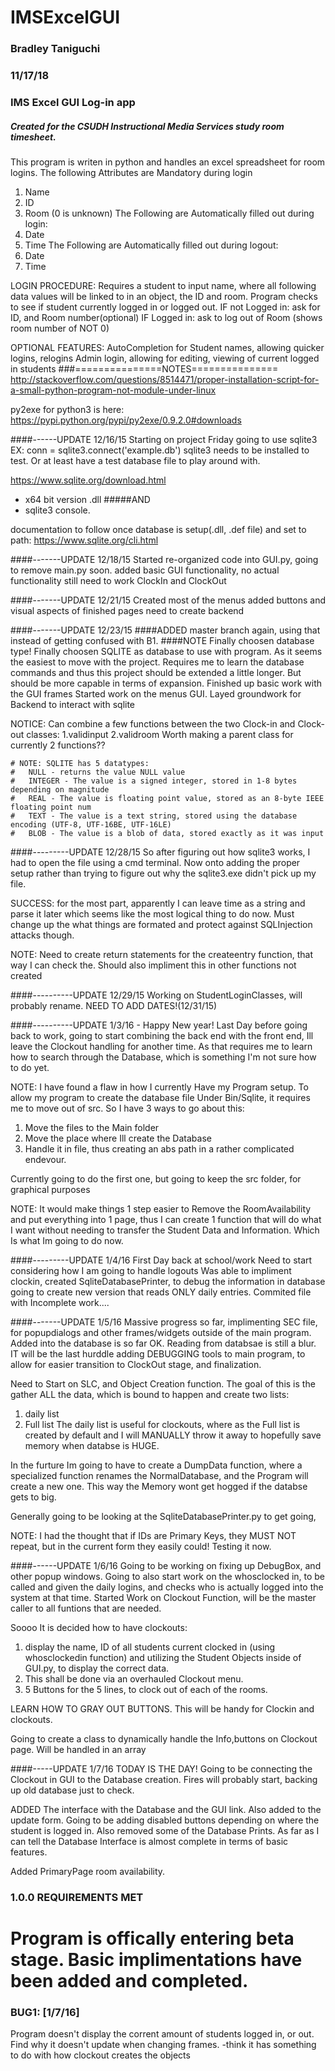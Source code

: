 # IMSExcelGUI
### Bradley Taniguchi
### 11/17/18
### IMS Excel GUI Log-in app
##### Created for the CSUDH Instructional Media Services study room timesheet.
This program is writen in python and handles an excel spreadsheet for room logins.
The following Attributes are Mandatory during login
1. Name
2. ID
3. Room (0 is unknown)
The Following are Automatically filled out during login:
1. Date
2. Time
The Following are Automatically filled out during logout:
1. Date
2. Time

LOGIN PROCEDURE:
  Requires a student to input name, where all following data values will be linked to in an object, the ID and room.
  Program checks to see if student currently logged in or logged out.
  IF not Logged in:
    ask for ID, and Room number(optional)
  IF Logged in:
    ask to log out of Room (shows room number of NOT 0)
    
  OPTIONAL FEATURES:
    AutoCompletion for Student names, allowing quicker logins, relogins
    Admin login, allowing for editing, viewing of current logged in students
###===============NOTES===============
http://stackoverflow.com/questions/8514471/proper-installation-script-for-a-small-python-program-not-module-under-linux

py2exe for python3 is here:
https://pypi.python.org/pypi/py2exe/0.9.2.0#downloads

####------UPDATE 12/16/15
Starting on project Friday
going to use sqlite3
EX: conn = sqlite3.connect('example.db')
sqlite3 needs to be installed to test. Or at least have a test database file
to play around with.

https://www.sqlite.org/download.html

- x64 bit version .dll 
#####AND
- sqlite3 console.

documentation to follow once database is setup(.dll, .def file) and set to path:
https://www.sqlite.org/cli.html

####-------UPDATE 12/18/15
Started re-organized code into GUI.py, going to remove main.py soon.
added basic GUI functionality, no actual functionality
still need to work ClockIn and ClockOut

####-------UPDATE 12/21/15
Created most of the menus
added buttons and visual aspects of finished pages
need to create backend

####-------UPDATE 12/23/15
####ADDED master branch again, using that instead of getting confused with B1.
####NOTE Finally choosen database type!
    Finally choosen SQLITE as database to use with program. As it seems the easiest to move with the project.
    Requires me to learn the database commands and thus this project should be extended a little longer. But
    should be more capable in terms of expansion.
Finished up basic work with the GUI frames
Started work on the menus GUI. 
Layed groundwork for Backend to interact with sqlite

NOTICE: Can combine a few functions between the two Clock-in and Clock-out classes:
1.validinput
2.validroom
Worth making a parent class for currently 2 functions??

    # NOTE: SQLITE has 5 datatypes:
    #   NULL - returns the value NULL value
    #   INTEGER - The value is a signed integer, stored in 1-8 bytes depending on magnitude
    #   REAL - The value is floating point value, stored as an 8-byte IEEE floating point num
    #   TEXT - The value is a text string, stored using the database encoding (UTF-8, UTF-16BE, UTF-16LE)
    #   BLOB - The value is a blob of data, stored exactly as it was input

####---------UPDATE 12/28/15
So after figuring out how sqlite3 works, I had to open the file
using a cmd terminal. Now onto adding the proper setup rather than
trying to figure out why the sqlite3.exe didn't pick up my file.

SUCCESS: for the most part, apparently I can leave time as a string and parse it later
which seems like the most logical thing to do now. Must change up the what things are formated
and protect against SQLInjection attacks though.

NOTE: Need to create return statements for the createentry function, that way I can check the.
Should also impliment this in other functions not created

####----------UPDATE 12/29/15
Working on StudentLoginClasses, will probably rename.
NEED TO ADD DATES!(12/31/15)

####----------UPDATE 1/3/16 - Happy New year!
Last Day before going back to work, going to start combining the back end with the front end,
Ill leave the Clockout handling for another time. As that requires me to learn how to search through
the Database, which is something I'm not sure how to do yet. 

NOTE: I have found a flaw in how I currently Have my Program setup.
To allow my program to create the database file Under Bin/Sqlite, it requires me to
move out of src. So I have 3 ways to go about this:
1. Move the files to the Main folder
2. Move the place where Ill create the Database
3. Handle it in file, thus creating an abs path in a rather complicated endevour.

Currently going to do the first one, but going to keep the src folder, for graphical purposes

NOTE: It would make things 1 step easier to Remove the RoomAvailability and put everything into 1 page,
thus I can create 1 function that will do what I want without needing to transfer the Student Data and Information.
Which Is what Im going to do now. 

####---------UPDATE 1/4/16
First Day back at school/work
Need to start considering how I am going to handle logouts
Was able to impliment clockin, created SqliteDatabasePrinter, to debug the information in database
going to create new version that reads ONLY daily entries.
Commited file with Incomplete work....

####-------UPDATE 1/5/16
Massive progress so far, implimenting SEC file, for popupdialogs
and other frames/widgets outside of the main program.
Added into the database is so far OK.
Reading from databsae is still a blur. IT will be the last hurddle
adding DEBUGGING tools to main program, to allow for easier transition
to ClockOut stage, and finalization.

Need to Start on SLC, and Object Creation function.
The goal of this is the gather ALL the data, which is bound to happen and
create two lists:
1. daily list
2. Full list
The daily list is useful for clockouts,
where as the Full list is created by default and I will MANUALLY throw it away to hopefully
save memory when databse is HUGE.

In the furture Im going to have to create a DumpData function, where a specialized
function renames the NormalDatabase, and the Program will create a new one. This way 
the Memory wont get hogged if the databse gets to big. 

Generally going to be looking at the SqliteDatabasePrinter.py to get going,

NOTE: I had the thought that if IDs are Primary Keys, they MUST NOT repeat,
but in the current form they easily could!
Testing it now.

####------UPDATE 1/6/16
Going to be working on fixing up DebugBox, and other popup windows.
Going to also start work on the whosclocked in, to be called and given the daily logins, and checks 
who is actually logged into the system at that time. 
Started Work on Clockout Function, will be the master caller to all funtions that are needed.

Soooo It is decided how to have clockouts:
1. display the name, ID of all students current clocked in (using whosclockedin function)
    and utilizing the Student Objects inside of GUI.py, to display the correct data.
2. This shall be done via an overhauled Clockout menu.
3. 5 Buttons for the 5 lines, to clock out of each of the rooms.

LEARN HOW TO GRAY OUT BUTTONS. This will be handy for Clockin and clockouts. 

Going to create a class to dynamically handle the Info,buttons on Clockout page. 
Will be handled in an array



####-----UPDATE 1/7/16
TODAY IS THE DAY!
Going to be connecting the Clockout in GUI to the Database creation.
Fires will probably start, backing up old database just to check.


ADDED The interface with the Database and the GUI link. Also added to the update
form. Going to be adding disabled buttons depending on 
where the student is logged in.  Also removed some of the Database Prints.
As far as I can tell the Database Interface is almost complete in terms of basic
features. 

Added PrimaryPage room availability. 

### 1.0.0 REQUIREMENTS MET
Program is offically entering beta stage. Basic implimentations have been added and completed. 
=========================
### BUG1: [1/7/16]
Program doesn't display the corrent amount of students logged in, or out. 
Find why it doesn't update when changing frames. 
-think it has something to do with how clockout creates the objects



